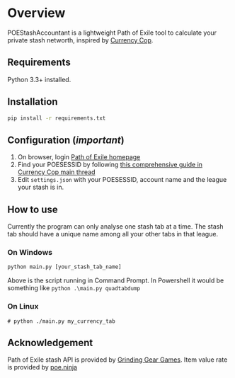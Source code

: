 # Overview

POEStashAccountant is a lightweight Path of Exile tool to calculate your private stash networth, inspired by [Currency Cop](https://github.com/currency-cop/currency-cop).

## Requirements

Python 3.3+ installed.

## Installation

```bash
pip install -r requirements.txt
```

## Configuration (*important*)

1. On browser, login [Path of Exile homepage](https://www.pathofexile.com/)
2. Find your POESESSID by following [this comprehensive guide in Currency Cop main thread](https://www.pathofexile.com/forum/view-thread/1989935/page/9#p14857124)
3. Edit `settings.json` with your POESESSID, account name and the league your stash is in.

## How to use

Currently the program can only analyse one stash tab at a time. The stash tab should have a unique name among all your other tabs in that league.

### On Windows
```python
python main.py [your_stash_tab_name]
```

Above is the script running in Command Prompt. 
In Powershell it would be something like `python .\main.py quadtabdump`

### On Linux
```terminal
# python ./main.py my_currency_tab
```

## Acknowledgement

Path of Exile stash API is provided by [Grinding Gear Games](http://www.pathofexile.com/developer/docs/api-resources). Item value rate is provided by [poe.ninja](https://poe.ninja/)